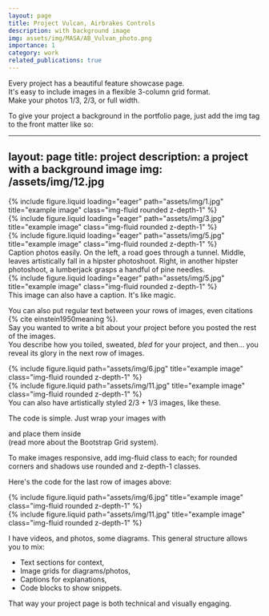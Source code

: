 ```yaml
---
layout: page
title: Project Vulcan, Airbrakes Controls
description: with background image
img: assets/img/MASA/AB_Vulvan_photo.png
importance: 1
category: work
related_publications: true
---
```


Every project has a beautiful feature showcase page.  
It's easy to include images in a flexible 3-column grid format.  
Make your photos 1/3, 2/3, or full width.

To give your project a background in the portfolio page, just add the img tag to the front matter like so:

---
layout: page
title: project
description: a project with a background image
img: /assets/img/12.jpg
---

<div class="row">
  <div class="col-sm mt-3 mt-md-0">
    {% include figure.liquid loading="eager" path="assets/img/1.jpg" title="example image" class="img-fluid rounded z-depth-1" %}
  </div>
  <div class="col-sm mt-3 mt-md-0">
    {% include figure.liquid loading="eager" path="assets/img/3.jpg" title="example image" class="img-fluid rounded z-depth-1" %}
  </div>
  <div class="col-sm mt-3 mt-md-0">
    {% include figure.liquid loading="eager" path="assets/img/5.jpg" title="example image" class="img-fluid rounded z-depth-1" %}
  </div>
</div>

<div class="caption">
  Caption photos easily. On the left, a road goes through a tunnel.  
  Middle, leaves artistically fall in a hipster photoshoot.  
  Right, in another hipster photoshoot, a lumberjack grasps a handful of pine needles.
</div>

<div class="row">
  <div class="col-sm mt-3 mt-md-0">
    {% include figure.liquid loading="eager" path="assets/img/5.jpg" title="example image" class="img-fluid rounded z-depth-1" %}
  </div>
</div>

<div class="caption">
  This image can also have a caption. It's like magic.
</div>

You can also put regular text between your rows of images, even citations {% cite einstein1950meaning %}.  
Say you wanted to write a bit about your project before you posted the rest of the images.  
You describe how you toiled, sweated, _bled_ for your project, and then... you reveal its glory in the next row of images.

<div class="row justify-content-sm-center">
  <div class="col-sm-8 mt-3 mt-md-0">
    {% include figure.liquid path="assets/img/6.jpg" title="example image" class="img-fluid rounded z-depth-1" %}
  </div>
  <div class="col-sm-4 mt-3 mt-md-0">
    {% include figure.liquid path="assets/img/11.jpg" title="example image" class="img-fluid rounded z-depth-1" %}
  </div>
</div>

<div class="caption">
  You can also have artistically styled 2/3 + 1/3 images, like these.
</div>

The code is simple. Just wrap your images with <div class="col-sm"> and place them inside <div class="row"> (read more about the Bootstrap Grid system).  

To make images responsive, add img-fluid class to each; for rounded corners and shadows use rounded and z-depth-1 classes.  

Here's the code for the last row of images above:

<div class="row justify-content-sm-center">
  <div class="col-sm-8 mt-3 mt-md-0">
    {% include figure.liquid path="assets/img/6.jpg" title="example image" class="img-fluid rounded z-depth-1" %}
  </div>
  <div class="col-sm-4 mt-3 mt-md-0">
    {% include figure.liquid path="assets/img/11.jpg" title="example image" class="img-fluid rounded z-depth-1" %}
  </div>
</div>

I have videos, and photos, some diagrams. This general structure allows you to mix:
- Text sections for context,
- Image grids for diagrams/photos,
- Captions for explanations,
- Code blocks to show snippets.

That way your project page is both technical and visually engaging.
